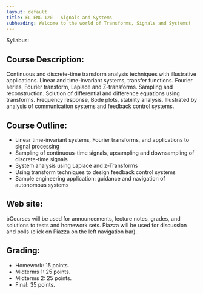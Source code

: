```yaml
---
layout: default
title: EL ENG 120 - Signals and Systems
subheading: Welcome to the world of Transforms, Signals and Systems!
---
```

Syllabus:

## Course Description: 

Continuous and discrete-time transform analysis techniques with illustrative 
applications. Linear and time-invariant systems, transfer functions. Fourier series,
Fourier transform, Laplace and Z-transforms. Sampling and reconstruction. Solution of 
differential and difference equations using transforms. Frequency response, Bode plots,
stability analysis. Illustrated by analysis of communication systems and feedback 
control systems.

## Course Outline: 

* Linear time-invariant systems, Fourier transforms, and applications to signal processing
* Sampling of continuous-time signals, upsampling and downsampling of discrete-time signals
* System analysis using Laplace and z-Transforms
* Using transform techniques to design feedback control systems
* Sample engineering application:  guidance and navigation of autonomous systems

## Web site:

bCourses will be used for announcements, lecture notes, grades, and solutions 
to tests and homework sets. Piazza will be used for discussion and polls (click
on Piazza on the left navigation bar).

## Grading:
* Homework:  15 points.  
* Midterms 1:  25 points. 
* Midterms 2:  25 points.
* Final: 35 points.

